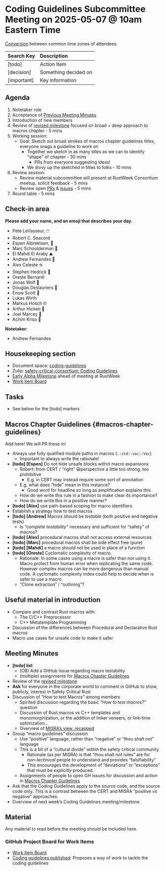 # Coding Guidelines Subcommittee Meeting on 2025-05-07 @ 10am Eastern Time

[Conversion](https://www.worldtimebuddy.com/?qm=1&lid=5,100,2643743,12,1850147&h=5&date=2025-5-7&sln=10-11&hf=1) between common time zones of attendees.

| Search Key | Description |
| :---- | :---- |
| \[todo\] | Action Item |
| \[decision\] | Something decided on |
| \[important\] | Key information |

## Agenda

1. Notetaker role
2. Acceptance of [Previous Meeting Minutes](https://github.com/rustfoundation/safety-critical-rust-consortium/blob/main/subcommittee/coding-guidelines/meetings/2025-04-30/minutes.md)
3. Introduction of new members
4. Review of [revised milestone](https://github.com/rustfoundation/safety-critical-rust-coding-guidelines/milestone/1) focused on broad \+ deep approach to macros chapter \- 5 mins
5. Working session:
   * Goal: Sketch out broad strokes of macros chapter guidelines titles, everyone snags a guideline to work on
     * Together we sketch in as many titles as we can to identify "shape" of chapter \- 30 mins
       * PRs from everyone suggesting ideas\!
     * We divvy up the sketched in titles to folks \- 10 mins
6. Review session:
   * Review material subcommittee will present at RustWeek Consortium meetup, solicit feedback \- 5 mins
   * Review open [PRs](https://github.com/rustfoundation/safety-critical-rust-coding-guidelines/pulls) & [issues](https://github.com/rustfoundation/safety-critical-rust-coding-guidelines/issues) \- 5 mins
7. Round table \- 5 mins

## Check-in area

**Please add your name, and an emoji that describes your day.**

* Pete LeVasseur, 🖱️
* Robert C. Seacord
* Espen Albrektsen, 🙂
* Marc Schoolderman 🫨
* El Mahdi El Araby ⛰️
* Andrew Fernandes 🥱
* Alex Celeste ☕
* Stephen Hedrick 🤠
* Oreste Bernardi
* Jonas Wolf 🦀
* Douglas Deslauriers 🙂
* Enow Scott 🙂
* Lukas Wirth
* Markus Hosch 🤓
* Arthur Hicken 🤖
* Joel Marcey 🤔
* Achim Kriso 🙂

**Notetaker:**

* Andrew Fernandes

## Housekeeping section

* Document space: [coding-guidelines](https://github.com/rustfoundation/safety-critical-rust-consortium/tree/main/subcommittee/coding-guidelines)
* Zulip: [safety-critical-consortium: Coding Guidelines](https://rust-lang.zulipchat.com/#narrow/channel/445688-safety-critical-consortium/topic/Coding.20Guidelines)
* [Early Alpha Milestone](https://github.com/rustfoundation/safety-critical-rust-coding-guidelines/milestone/1) ahead of meeting at RustWeek
* [Work Item Board](https://github.com/orgs/rustfoundation/projects/1)

## Tasks

* See below for the \[todo\] markers

## Macros Chapter Guidelines {#macros-chapter-guidelines}

Add here\! We will PR these in\!

* Always use fully qualified module paths in macros (`::std::vec::Vec`)
  * Important to always write the rationale\!
* **[todo]** **[Espen]** Do not hide unsafe blocks within macro expansions
  * Robert: from CERT / “right” 😆perspective a little too strong, too prohibitive
    * E.g. in CERT may instead require some sort of annotation
  * E.g. what does “hide” mean in this instance?
    * Good word for headline so long as amplification explains this
  * How do we write this rule in a fashion to make clear its importance?
  * How do we write this in a positive manner?
* **[todo]** **[Alex]** use path-based scoping for macro identifiers
* Establish a strategy how to test macros
* **[todo]** **[Andrew]** Macros should be *testable* (both positive and negative tests)
  * Is *“complete testability”* necessary and sufficient for “safety” of macros?
* **[todo]** **[Alex]** procedural macros shall not access external resources
* **[todo]** **[Marc]** procedural macros shall be side effect free (pure)
* **[todo]** **[Mahdi]** a macro should not be used in place of a function
* **[todo]** **[Oreste]** Cyclomatic complexity of macro.
  * Rationale: In some cases using a macro is safer than not using it. Macro protect from human error when replicating the same code. However complex macros can be more dangerous than manual code. A cyclomatic complexity index could help to decide when is safer to use a macro.
  * “Clone extraction” / “outlining”?

## Useful material in introduction

* Compare and contrast Rust macros with:
  * The C/C++ Preprocessor
  * C++ Metatemplate Programming
* Discussion of the differences between Procedural and Declarative Rust macros
* Macro use cases for unsafe code to make it safer

## Meeting Minutes

* **\[todo\] list**
  * (OB) Add a GitHub issue regarding macro testability
  * (multiple) assignments for [Macros Chapter Guidelines](#macros-chapter-guidelines)
* Review of the [revised milestone](https://github.com/rustfoundation/safety-critical-rust-coding-guidelines/milestone/1)
* **Ask** for everyone in the corporate world to comment in GitHub to show, publicly, interest in Safety Critical Rust
* Discussion of “How to test Macros” among members
  * Spirited discussion regarding the basic *“How to test macros?”* question
  * Discussion of Rust macros *vs* C++ templates and monomorphization, or the addition of linker veneers, or link-time optimization…
  * Overview of [MISRA’s view, recapped](https://github.com/rustfoundation/safety-critical-rust-coding-guidelines/issues/59#issue-3029401380)
* Group “macro guidelines” discussion
  * Use “positive” language, rather than “negative” or “thou shalt not” language
  * This is a bit of a “cultural divide” within the safety critical community
    * Rationale (as per MISRA) is that “thou shalt not rules” are for *non-technical* people to understand and provides “falsifiability”
    * This encourages the development of “deviations” or “exceptions” that must be *explicitly* produced.
  * Assignments of people to open GH issues for discussion and action in [Macros Chapter Guidelines](#macros-chapter-guidelines)
* Ask that the Coding Guidelines apply to the source code, and the source code only. This is a contrast between the CERT and MISRA “positive *vs* negative” approaches.
* Overview of next week’s Coding Guidelines meeting/milestone

## Material

Any material to read before the meeting should be included here.

### GitHub Project Board for Work Items

* [Work Item Board](https://github.com/orgs/rustfoundation/projects/1)
* [Coding guidelines published](https://github.com/rustfoundation/safety-critical-rust-consortium/issues/188#issue-2869798433): Proposes a way of work to tackle the coding guidelines


